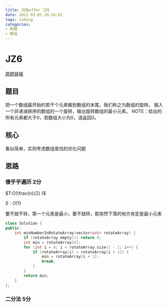 ```yaml
---
title: 剑指offer JZ6
date: 2021-03-01 20:24:01
tags: coding
categories:
- 刷题
- 数组
---
```


# JZ6

[原题链接](https://www.nowcoder.com/practice/9f3231a991af4f55b95579b44b7a01ba)

## 题目	

把一个数组最开始的若干个元素搬到数组的末尾，我们称之为数组的旋转。
输入一个非递减排序的数组的一个旋转，输出旋转数组的最小元素。
NOTE：给出的所有元素都大于0，若数组大小为0，请返回0。

## 核心

看似简单，实则考虑数组查找的优化问题

## 思路

### 傻乎乎遍历 2分

$T:O(\frac{n}{2} )$

$S:O(1)$

要不就不转，第一个元素是最小，要不就转，那突然下落的地方肯定是最小元素

```c++
class Solution {
public:
    int minNumberInRotateArray(vector<int> rotateArray) {
        if (rotateArray.empty()) return 0;
        int min = rotateArray[0];
        for (int i = 0; i < rotateArray.size() - 1; i++) {
            if (rotateArray[i] > rotateArray[i + 1]) {
                min = rotateArray[i + 1];
                break;
            }
        }
        return min;
    }
};
```

### 二分法 5分